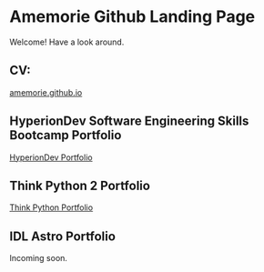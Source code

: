 # Amemorie Github Landing Page

Welcome! Have a look around.


## CV:
[amemorie.github.io](https://amemorie.github.io)

## HyperionDev Software Engineering Skills Bootcamp Portfolio
[HyperionDev Portfolio](https://github.com/amemorie/hyperiondev)

## Think Python 2 Portfolio
[Think Python Portfolio](https://github.com/amemorie/thinkpython2)

## IDL Astro Portfolio
Incoming soon. 
